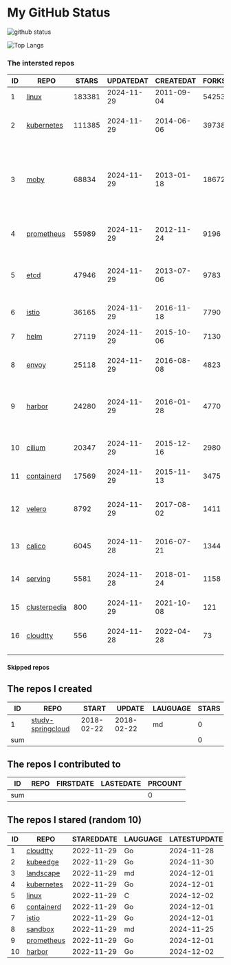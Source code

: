 # My GitHub Status

<img src="https://github-readme-stats-1.yihong0618.vercel.app/api?username=daoqingniu&show_icons=true&&&hide_title=true&count_private=true" alt="github status" />

![Top Langs](https://github-readme-stats-1.yihong0618.vercel.app/api/top-langs/?username=daoqingniu&layout=compact)

<!--START_SECTION:github_repos-->
### The intersted repos
| ID |                              REPO                               | STARS  | UPDATEDAT  | CREATEDAT  | FORKSCOUNT |                                                DESCRIPTIONS                                                |
|----|-----------------------------------------------------------------|--------|------------|------------|------------|------------------------------------------------------------------------------------------------------------|
|  1 | [linux](https://github.com/torvalds/linux)                      | 183381 | 2024-11-29 | 2011-09-04 |      54253 | Linux kernel source tree                                                                                   |
|  2 | [kubernetes](https://github.com/kubernetes/kubernetes)          | 111385 | 2024-11-29 | 2014-06-06 |      39738 | Production-Grade Container Scheduling and Management                                                       |
|  3 | [moby](https://github.com/moby/moby)                            |  68834 | 2024-11-29 | 2013-01-18 |      18672 | The Moby Project - a collaborative project for the container ecosystem to assemble container-based systems |
|  4 | [prometheus](https://github.com/prometheus/prometheus)          |  55989 | 2024-11-29 | 2012-11-24 |       9196 | The Prometheus monitoring system and time series database.                                                 |
|  5 | [etcd](https://github.com/etcd-io/etcd)                         |  47946 | 2024-11-29 | 2013-07-06 |       9783 | Distributed reliable key-value store for the most critical data of a distributed system                    |
|  6 | [istio](https://github.com/istio/istio)                         |  36165 | 2024-11-29 | 2016-11-18 |       7790 | Connect, secure, control, and observe services.                                                            |
|  7 | [helm](https://github.com/helm/helm)                            |  27119 | 2024-11-29 | 2015-10-06 |       7130 | The Kubernetes Package Manager                                                                             |
|  8 | [envoy](https://github.com/envoyproxy/envoy)                    |  25118 | 2024-11-29 | 2016-08-08 |       4823 | Cloud-native high-performance edge/middle/service proxy                                                    |
|  9 | [harbor](https://github.com/goharbor/harbor)                    |  24280 | 2024-11-29 | 2016-01-28 |       4770 | An open source trusted cloud native registry project that stores, signs, and scans content.                |
| 10 | [cilium](https://github.com/cilium/cilium)                      |  20347 | 2024-11-29 | 2015-12-16 |       2980 | eBPF-based Networking, Security, and Observability                                                         |
| 11 | [containerd](https://github.com/containerd/containerd)          |  17569 | 2024-11-29 | 2015-11-13 |       3475 | An open and reliable container runtime                                                                     |
| 12 | [velero](https://github.com/vmware-tanzu/velero)                |   8792 | 2024-11-29 | 2017-08-02 |       1411 | Backup and migrate Kubernetes applications and their persistent volumes                                    |
| 13 | [calico](https://github.com/projectcalico/calico)               |   6045 | 2024-11-28 | 2016-07-21 |       1344 | Cloud native networking and network security                                                               |
| 14 | [serving](https://github.com/knative/serving)                   |   5581 | 2024-11-28 | 2018-01-24 |       1158 | Kubernetes-based, scale-to-zero, request-driven compute                                                    |
| 15 | [clusterpedia](https://github.com/clusterpedia-io/clusterpedia) |    800 | 2024-11-29 | 2021-10-08 |        121 | The Encyclopedia of Kubernetes clusters                                                                    |
| 16 | [cloudtty](https://github.com/cloudtty/cloudtty)                |    556 | 2024-11-28 | 2022-04-28 |         73 | A Friendly Kubernetes CloudShell (Web Terminal) !                                                          |



#### Skipped repos
<!--END_SECTION:github_repos-->

<!--START_SECTION:my_github-->
## The repos I created
| ID  |                                 REPO                                 |   START    |   UPDATE   | LAUGUAGE | STARS |
|-----|----------------------------------------------------------------------|------------|------------|----------|-------|
|   1 | [study-springcloud](https://github.com/daoqingniu/study-springcloud) | 2018-02-22 | 2018-02-22 | md       |     0 |
| sum |                                                                      |            |            |          |     0 |

## The repos I contributed to
| ID  | REPO | FIRSTDATE | LASTEDATE | PRCOUNT |
|-----|------|-----------|-----------|---------|
| sum |      |           |           |       0 |

## The repos I stared (random 10)
| ID |                          REPO                          | STAREDDATE | LAUGUAGE | LATESTUPDATE |
|----|--------------------------------------------------------|------------|----------|--------------|
|  1 | [cloudtty](https://github.com/cloudtty/cloudtty)       | 2022-11-29 | Go       | 2024-11-28   |
|  2 | [kubeedge](https://github.com/kubeedge/kubeedge)       | 2022-11-29 | Go       | 2024-11-30   |
|  3 | [landscape](https://github.com/cncf/landscape)         | 2022-11-29 | md       | 2024-12-01   |
|  4 | [kubernetes](https://github.com/kubernetes/kubernetes) | 2022-11-29 | Go       | 2024-12-01   |
|  5 | [linux](https://github.com/torvalds/linux)             | 2022-11-29 | C        | 2024-12-02   |
|  6 | [containerd](https://github.com/containerd/containerd) | 2022-11-29 | Go       | 2024-12-01   |
|  7 | [istio](https://github.com/istio/istio)                | 2022-11-29 | Go       | 2024-12-01   |
|  8 | [sandbox](https://github.com/cncf/sandbox)             | 2022-11-29 | md       | 2024-11-25   |
|  9 | [prometheus](https://github.com/prometheus/prometheus) | 2022-11-29 | Go       | 2024-12-01   |
| 10 | [harbor](https://github.com/goharbor/harbor)           | 2022-11-29 | Go       | 2024-12-02   |

<!--END_SECTION:my_github-->

